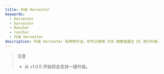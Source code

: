 ```yaml
---
title: 升级 Harvester 
keywords:
  - Harvester
  - harvester
  - Rancher
  - rancher
  - 升级 Harvester
description: 升级 Harvester 有两种方法。你可以使用 ISO 镜像或通过 UI 进行升级。
---
```


> 注意
> 
> - 从 v1.0.0 开始将会支持一键升级。
